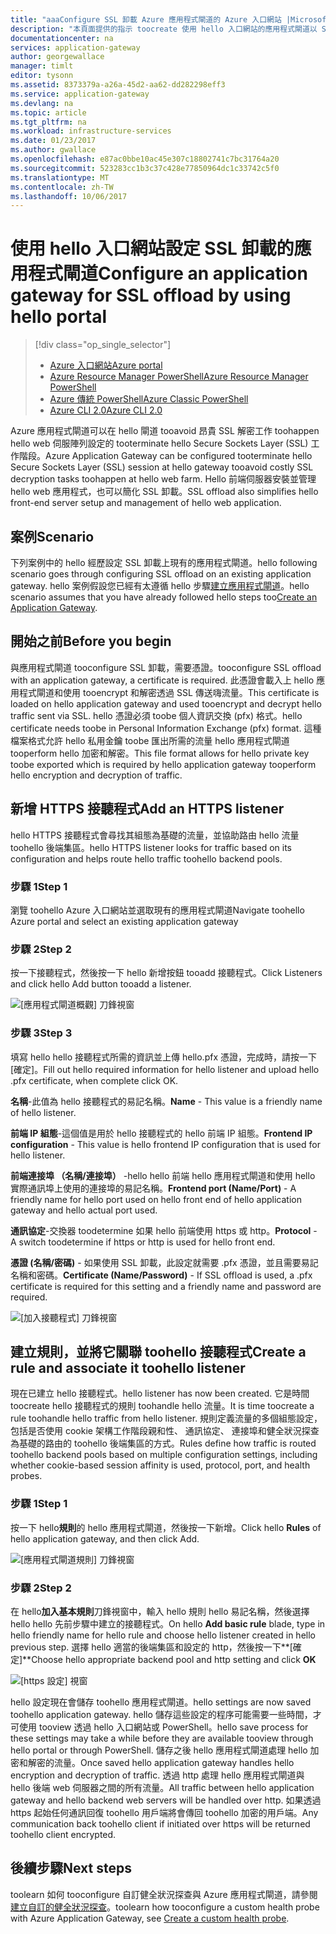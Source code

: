 ```yaml
---
title: "aaaConfigure SSL 卸載 Azure 應用程式閘道的 Azure 入口網站 |Microsoft 文件"
description: "本頁面提供的指示 toocreate 使用 hello 入口網站的應用程式閘道以 SSL 卸載"
documentationcenter: na
services: application-gateway
author: georgewallace
manager: timlt
editor: tysonn
ms.assetid: 8373379a-a26a-45d2-aa62-dd282298eff3
ms.service: application-gateway
ms.devlang: na
ms.topic: article
ms.tgt_pltfrm: na
ms.workload: infrastructure-services
ms.date: 01/23/2017
ms.author: gwallace
ms.openlocfilehash: e87ac0bbe10ac45e307c18802741c7bc31764a20
ms.sourcegitcommit: 523283cc1b3c37c428e77850964dc1c33742c5f0
ms.translationtype: MT
ms.contentlocale: zh-TW
ms.lasthandoff: 10/06/2017
---
```

# <a name="configure-an-application-gateway-for-ssl-offload-by-using-hello-portal"></a><span data-ttu-id="28198-103">使用 hello 入口網站設定 SSL 卸載的應用程式閘道</span><span class="sxs-lookup"><span data-stu-id="28198-103">Configure an application gateway for SSL offload by using hello portal</span></span>

> [!div class="op_single_selector"]
> * [<span data-ttu-id="28198-104">Azure 入口網站</span><span class="sxs-lookup"><span data-stu-id="28198-104">Azure portal</span></span>](application-gateway-ssl-portal.md)
> * [<span data-ttu-id="28198-105">Azure Resource Manager PowerShell</span><span class="sxs-lookup"><span data-stu-id="28198-105">Azure Resource Manager PowerShell</span></span>](application-gateway-ssl-arm.md)
> * [<span data-ttu-id="28198-106">Azure 傳統 PowerShell</span><span class="sxs-lookup"><span data-stu-id="28198-106">Azure Classic PowerShell</span></span>](application-gateway-ssl.md)
> * [<span data-ttu-id="28198-107">Azure CLI 2.0</span><span class="sxs-lookup"><span data-stu-id="28198-107">Azure CLI 2.0</span></span>](application-gateway-ssl-cli.md)

<span data-ttu-id="28198-108">Azure 應用程式閘道可以在 hello 閘道 tooavoid 昂貴 SSL 解密工作 toohappen hello web 伺服陣列設定的 tooterminate hello Secure Sockets Layer (SSL) 工作階段。</span><span class="sxs-lookup"><span data-stu-id="28198-108">Azure Application Gateway can be configured tooterminate hello Secure Sockets Layer (SSL) session at hello gateway tooavoid costly SSL decryption tasks toohappen at hello web farm.</span></span> <span data-ttu-id="28198-109">Hello 前端伺服器安裝並管理 hello web 應用程式，也可以簡化 SSL 卸載。</span><span class="sxs-lookup"><span data-stu-id="28198-109">SSL offload also simplifies hello front-end server setup and management of hello web application.</span></span>

## <a name="scenario"></a><span data-ttu-id="28198-110">案例</span><span class="sxs-lookup"><span data-stu-id="28198-110">Scenario</span></span>

<span data-ttu-id="28198-111">下列案例中的 hello 經歷設定 SSL 卸載上現有的應用程式閘道。</span><span class="sxs-lookup"><span data-stu-id="28198-111">hello following scenario goes through configuring SSL offload on an existing application gateway.</span></span> <span data-ttu-id="28198-112">hello 案例假設您已經有太遵循 hello 步驟[建立應用程式閘道](application-gateway-create-gateway-portal.md)。</span><span class="sxs-lookup"><span data-stu-id="28198-112">hello scenario assumes that you have already followed hello steps too[Create an Application Gateway](application-gateway-create-gateway-portal.md).</span></span>

## <a name="before-you-begin"></a><span data-ttu-id="28198-113">開始之前</span><span class="sxs-lookup"><span data-stu-id="28198-113">Before you begin</span></span>

<span data-ttu-id="28198-114">與應用程式閘道 tooconfigure SSL 卸載，需要憑證。</span><span class="sxs-lookup"><span data-stu-id="28198-114">tooconfigure SSL offload with an application gateway, a certificate is required.</span></span> <span data-ttu-id="28198-115">此憑證會載入上 hello 應用程式閘道和使用 tooencrypt 和解密透過 SSL 傳送嗨流量。</span><span class="sxs-lookup"><span data-stu-id="28198-115">This certificate is loaded on hello application gateway and used tooencrypt and decrypt hello traffic sent via SSL.</span></span> <span data-ttu-id="28198-116">hello 憑證必須 toobe 個人資訊交換 (pfx) 格式。</span><span class="sxs-lookup"><span data-stu-id="28198-116">hello certificate needs toobe in Personal Information Exchange (pfx) format.</span></span> <span data-ttu-id="28198-117">這種檔案格式允許 hello 私用金鑰 toobe 匯出所需的流量 hello 應用程式閘道 tooperform hello 加密和解密。</span><span class="sxs-lookup"><span data-stu-id="28198-117">This file format allows for hello private key toobe exported which is required by hello application gateway tooperform hello encryption and decryption of traffic.</span></span>

## <a name="add-an-https-listener"></a><span data-ttu-id="28198-118">新增 HTTPS 接聽程式</span><span class="sxs-lookup"><span data-stu-id="28198-118">Add an HTTPS listener</span></span>

<span data-ttu-id="28198-119">hello HTTPS 接聽程式會尋找其組態為基礎的流量，並協助路由 hello 流量 toohello 後端集區。</span><span class="sxs-lookup"><span data-stu-id="28198-119">hello HTTPS listener looks for traffic based on its configuration and helps route hello traffic toohello backend pools.</span></span>

### <a name="step-1"></a><span data-ttu-id="28198-120">步驟 1</span><span class="sxs-lookup"><span data-stu-id="28198-120">Step 1</span></span>

<span data-ttu-id="28198-121">瀏覽 toohello Azure 入口網站並選取現有的應用程式閘道</span><span class="sxs-lookup"><span data-stu-id="28198-121">Navigate toohello Azure portal and select an existing application gateway</span></span>

### <a name="step-2"></a><span data-ttu-id="28198-122">步驟 2</span><span class="sxs-lookup"><span data-stu-id="28198-122">Step 2</span></span>

<span data-ttu-id="28198-123">按一下接聽程式，然後按一下 hello 新增按鈕 tooadd 接聽程式。</span><span class="sxs-lookup"><span data-stu-id="28198-123">Click Listeners and click hello Add button tooadd a listener.</span></span>

![[應用程式閘道概觀] 刀鋒視窗][1]

### <a name="step-3"></a><span data-ttu-id="28198-125">步驟 3</span><span class="sxs-lookup"><span data-stu-id="28198-125">Step 3</span></span>

<span data-ttu-id="28198-126">填寫 hello hello 接聽程式所需的資訊並上傳 hello.pfx 憑證，完成時，請按一下 [確定]。</span><span class="sxs-lookup"><span data-stu-id="28198-126">Fill out hello required information for hello listener and upload hello .pfx certificate, when complete click OK.</span></span>

<span data-ttu-id="28198-127">**名稱**-此值為 hello 接聽程式的易記名稱。</span><span class="sxs-lookup"><span data-stu-id="28198-127">**Name** - This value is a friendly name of hello listener.</span></span>

<span data-ttu-id="28198-128">**前端 IP 組態**-這個值是用於 hello 接聽程式的 hello 前端 IP 組態。</span><span class="sxs-lookup"><span data-stu-id="28198-128">**Frontend IP configuration** - This value is hello frontend IP configuration that is used for hello listener.</span></span>

<span data-ttu-id="28198-129">**前端連接埠 （名稱/連接埠）** -hello hello 前端 hello 應用程式閘道和使用 hello 實際通訊埠上使用的連接埠的易記名稱。</span><span class="sxs-lookup"><span data-stu-id="28198-129">**Frontend port (Name/Port)** - A friendly name for hello port used on hello front end of hello application gateway and hello actual port used.</span></span>

<span data-ttu-id="28198-130">**通訊協定**-交換器 toodetermine 如果 hello 前端使用 https 或 http。</span><span class="sxs-lookup"><span data-stu-id="28198-130">**Protocol** - A switch toodetermine if https or http is used for hello front end.</span></span>

<span data-ttu-id="28198-131">**憑證 (名稱/密碼)** - 如果使用 SSL 卸載，此設定就需要 .pfx 憑證，並且需要易記名稱和密碼。</span><span class="sxs-lookup"><span data-stu-id="28198-131">**Certificate (Name/Password)** - If SSL offload is used, a .pfx certificate is required for this setting and a friendly name and password are required.</span></span>

![[加入接聽程式] 刀鋒視窗][2]

## <a name="create-a-rule-and-associate-it-toohello-listener"></a><span data-ttu-id="28198-133">建立規則，並將它關聯 toohello 接聽程式</span><span class="sxs-lookup"><span data-stu-id="28198-133">Create a rule and associate it toohello listener</span></span>

<span data-ttu-id="28198-134">現在已建立 hello 接聽程式。</span><span class="sxs-lookup"><span data-stu-id="28198-134">hello listener has now been created.</span></span> <span data-ttu-id="28198-135">它是時間 toocreate hello 接聽程式的規則 toohandle hello 流量。</span><span class="sxs-lookup"><span data-stu-id="28198-135">It is time toocreate a rule toohandle hello traffic from hello listener.</span></span> <span data-ttu-id="28198-136">規則定義流量的多個組態設定，包括是否使用 cookie 架構工作階段親和性、 通訊協定、 連接埠和健全狀況探查為基礎的路由的 toohello 後端集區的方式。</span><span class="sxs-lookup"><span data-stu-id="28198-136">Rules define how traffic is routed toohello backend pools based on multiple configuration settings, including whether cookie-based session affinity is used, protocol, port, and health probes.</span></span>

### <a name="step-1"></a><span data-ttu-id="28198-137">步驟 1</span><span class="sxs-lookup"><span data-stu-id="28198-137">Step 1</span></span>

<span data-ttu-id="28198-138">按一下 hello**規則**的 hello 應用程式閘道，然後按一下新增。</span><span class="sxs-lookup"><span data-stu-id="28198-138">Click hello **Rules** of hello application gateway, and then click Add.</span></span>

![[應用程式閘道規則] 刀鋒視窗][3]

### <a name="step-2"></a><span data-ttu-id="28198-140">步驟 2</span><span class="sxs-lookup"><span data-stu-id="28198-140">Step 2</span></span>

<span data-ttu-id="28198-141">在 hello**加入基本規則**刀鋒視窗中，輸入 hello 規則 hello 易記名稱，然後選擇 hello hello 先前步驟中建立的接聽程式。</span><span class="sxs-lookup"><span data-stu-id="28198-141">On hello **Add basic rule** blade, type in hello friendly name for hello rule and choose hello listener created in hello previous step.</span></span> <span data-ttu-id="28198-142">選擇 hello 適當的後端集區和設定的 http，然後按一下**[確定]**</span><span class="sxs-lookup"><span data-stu-id="28198-142">Choose hello appropriate backend pool and http setting and click **OK**</span></span>

![[https 設定] 視窗][4]

<span data-ttu-id="28198-144">hello 設定現在會儲存 toohello 應用程式閘道。</span><span class="sxs-lookup"><span data-stu-id="28198-144">hello settings are now saved toohello application gateway.</span></span> <span data-ttu-id="28198-145">hello 儲存這些設定的程序可能需要一些時間，才可使用 tooview 透過 hello 入口網站或 PowerShell。</span><span class="sxs-lookup"><span data-stu-id="28198-145">hello save process for these settings may take a while before they are available tooview through hello portal or through PowerShell.</span></span> <span data-ttu-id="28198-146">儲存之後 hello 應用程式閘道處理 hello 加密和解密的流量。</span><span class="sxs-lookup"><span data-stu-id="28198-146">Once saved hello application gateway handles hello encryption and decryption of traffic.</span></span> <span data-ttu-id="28198-147">透過 http 處理 hello 應用程式閘道與 hello 後端 web 伺服器之間的所有流量。</span><span class="sxs-lookup"><span data-stu-id="28198-147">All traffic between hello application gateway and hello backend web servers will be handled over http.</span></span> <span data-ttu-id="28198-148">如果透過 https 起始任何通訊回復 toohello 用戶端將會傳回 toohello 加密的用戶端。</span><span class="sxs-lookup"><span data-stu-id="28198-148">Any communication back toohello client if initiated over https will be returned toohello client encrypted.</span></span>

## <a name="next-steps"></a><span data-ttu-id="28198-149">後續步驟</span><span class="sxs-lookup"><span data-stu-id="28198-149">Next steps</span></span>

<span data-ttu-id="28198-150">toolearn 如何 tooconfigure 自訂健全狀況探查與 Azure 應用程式閘道，請參閱[建立自訂的健全狀況探查](application-gateway-create-gateway-portal.md)。</span><span class="sxs-lookup"><span data-stu-id="28198-150">toolearn how tooconfigure a custom health probe with Azure Application Gateway, see [Create a custom health probe](application-gateway-create-gateway-portal.md).</span></span>

[1]: ./media/application-gateway-ssl-portal/figure1.png
[2]: ./media/application-gateway-ssl-portal/figure2.png
[3]: ./media/application-gateway-ssl-portal/figure3.png
[4]: ./media/application-gateway-ssl-portal/figure4.png

